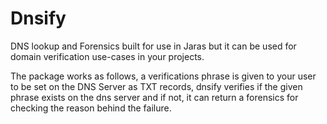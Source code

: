 # Dnsify
DNS lookup and Forensics built for use in Jaras but it can be used for domain verification use-cases in your projects.


The package works as follows, a verifications phrase is given to your user to be set on the DNS Server as TXT records, dnsify verifies if the given phrase exists on the dns server
and if not, it can return a forensics for checking the reason behind the failure.
